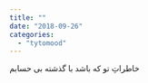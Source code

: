 ```yaml
---
title: ""
date: "2018-09-26"
categories: 
  - "tytomood"
---
```


خاطراتِ تو که باشد با گذشته بی حسابم
